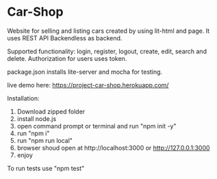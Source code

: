 # Car-Shop

Website for selling and listing cars created by using lit-html and page. It uses REST API Backendless as backend.

Supported functionality: login, register, logout, create, edit, search and delete.
Authorization for users uses token.

package.json installs lite-server and mocha for testing.

live demo here: https://project-car-shop.herokuapp.com/

Installation:

1. Download zipped folder
2. install node.js
3. open command prompt or terminal and run "npm init -y"
4. run "npm i"
5. run "npm run local"
6. browser shoud open at http://localhost:3000 or http://127.0.0.1:3000
7. enjoy

To run tests use "npm test"
